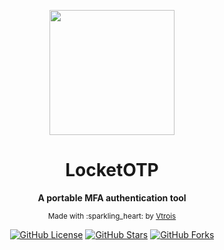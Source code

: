 <div align="center">

<p><img width="200" src="https://camo.githubusercontent.com/162a1c7deb9a13c1e9b6ae42a6f549e471cde279/687474703a2f2f7777342e73696e61696d672e636e2f6c617267652f303036306c6d37546c7931666c74316561796a72786a3330366330356b6d78342e6a7067"></p>

<h1>LocketOTP</h1>

<p><strong>A portable MFA authentication tool</strong></p>

<p><sub>Made with :sparkling_heart: by <a href="https://github.com/Vtrois">Vtrois</a></sub></p>

<p>
<a href="https://github.com/Vtrois/LocketOTP"><img src="https://img.shields.io/badge/license-MIT-blue.svg?style=flat-square" alt="GitHub License"></a>
<a href="https://github.com/Vtrois/LocketOTP"><img src="https://img.shields.io/github/stars/Vtrois/LocketOTP.svg?style=flat-square" alt="GitHub Stars"></a>
<a href="https://github.com/Vtrois/LocketOTP"><img src="https://img.shields.io/github/forks/Vtrois/LocketOTP.svg?style=flat-square" alt="GitHub Forks"></a>
</p>

</div>